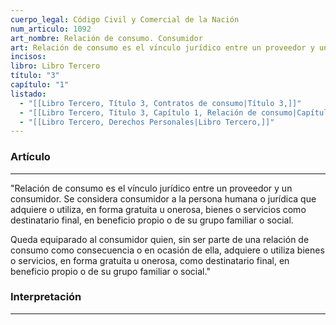 ```yaml
---
cuerpo_legal: Código Civil y Comercial de la Nación
num_articulo: 1092
art_nombre: Relación de consumo. Consumidor
art: Relación de consumo es el vínculo jurídico entre un proveedor y un consumidor. Se considera consumidor a la persona humana o jurídica que adquiere o utiliza, en forma gratuita u onerosa, bienes o servicios como destinatario final, en beneficio propio o de su grupo familiar o social.  Queda equiparado al consumidor quien, sin ser parte de una relación de consumo como consecuencia o en ocasión de ella, adquiere o utiliza bienes o servicios, en forma gratuita u onerosa, como destinatario final, en beneficio propio o de su grupo familiar o social.
incisos: 
libro: Libro Tercero
título: "3"
capítulo: "1"
listado:
  - "[[Libro Tercero, Título 3, Contratos de consumo|Título 3,]]"
  - "[[Libro Tercero, Título 3, Capítulo 1, Relación de consumo|Capítulo 1,]]"
  - "[[Libro Tercero, Derechos Personales|Libro Tercero,]]"
---
```

### Artículo
---
"Relación de consumo es el vínculo jurídico entre un proveedor y un consumidor. Se considera consumidor a la persona humana o jurídica que adquiere o utiliza, en forma gratuita u onerosa, bienes o servicios como destinatario final, en beneficio propio o de su grupo familiar o social.  

Queda equiparado al consumidor quien, sin ser parte de una relación de consumo como consecuencia o en ocasión de ella, adquiere o utiliza bienes o servicios, en forma gratuita u onerosa, como destinatario final, en beneficio propio o de su grupo familiar o social."


### Interpretación
---


